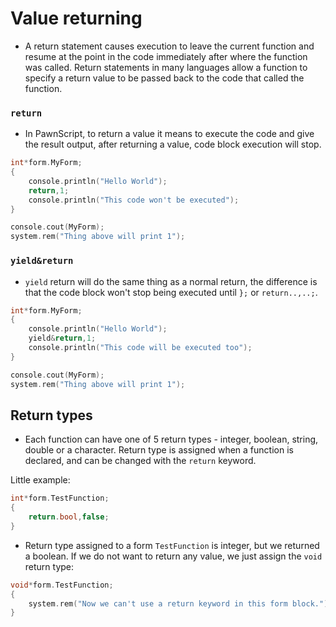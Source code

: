 # Value returning

- A return statement causes execution to leave the current function and resume at the point in the code immediately after where the function was called. Return statements in many languages allow a function to specify a return value to be passed back to the code that called the function.

### `return`

- In PawnScript, to return a value it means to execute the code and give the result output, after returning a value, code block execution will stop.

```cpp
int*form.MyForm;
{
	console.println("Hello World");
	return,1;
	console.println("This code won't be executed");
}

console.cout(MyForm);
system.rem("Thing above will print 1");
```


### `yield&return`

- `yield` return will do the same thing as a normal return, the difference is that the code block won't stop being executed until `};` or `return..,..;`.

```cpp
int*form.MyForm;
{
	console.println("Hello World");
	yield&return,1;
	console.println("This code will be executed too");
}

console.cout(MyForm);
system.rem("Thing above will print 1");
```


## Return types

- Each function can have one of 5 return types - integer, boolean, string, double or a character. Return type is assigned when a function is declared, and can be changed with the `return` keyword.

Little example:

```cpp
int*form.TestFunction;
{
	return.bool,false;
}
```

- Return type assigned to a form `TestFunction` is integer, but we returned a boolean. If we do not want to return any value, we just assign the `void` return type:

```cpp
void*form.TestFunction;
{
	system.rem("Now we can't use a return keyword in this form block.");
}